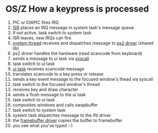OS/Z How a keypress is processed
================================

   1. PIC or IOAPIC fires IRQ
   2. [ISR](https://github.com/bztsrc/osz/blob/master/src/core/x86_64/isrs.S) places an IRQ message in system task's message queue
   3. if not active, task switch to system task
   4. ISR leaves, new IRQs can fire
   5. [system thread](https://github.com/bztsrc/osz/blob/master/src/core/x86_64/user.S) receives and dispatches message to [ps2 driver](https://github.com/bztsrc/osz/blob/master/src/drivers/input/ps2) (shared lib)
   6. ps2 driver handles the hardware (read scancode from keyboard)
   7. sends a message to ui task via [syscall](https://github.com/bztsrc/osz/blob/master/src/lib/libc/x86_64/syscall.S)
   8. task switch to ui task
   9. [ui task](https://github.com/bztsrc/osz/blob/master/src/ui) receives scancode message
  10. translates scancode to a key press or release
  11. sends a key event message to the focused window's thead via syscall
  12. task switch to the focused window's thread
  13. receives key and draw character
  14. sends a flush message to the ui task
  15. task switch to ui task
  16. composites windows and calls swapbuffer
  17. task switch to system task
  18. system task dispatches message to the lfb driver
  19. the [framebuffer driver](https://github.com/bztsrc/osz/blob/master/src/drivers/display/fb) copies the buffer to framebuffer
  20. you see what you've typed :-)
